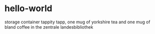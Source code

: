 # hello-world
storage container
tappity tapp, one mug of yorkshire tea and one mug of bland coffee in the zentrale landesbibliothek
